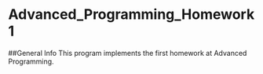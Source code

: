 # Advanced_Programming_Homework1
##General Info 
This program implements the first homework at Advanced Programming.

